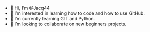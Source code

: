- 👋 Hi, I’m @Jacq44
- 👀 I’m interested in learning how to code and how to use GitHub.
- 🌱 I’m currently learning GIT and Python.
- 💞️ I’m looking to collaborate on new beginners projects.

<!---
Jacq44/Jacq44 is a ✨ special ✨ repository because its `README.md` (this file) appears on your GitHub profile.
You can click the Preview link to take a look at your changes.
--->
